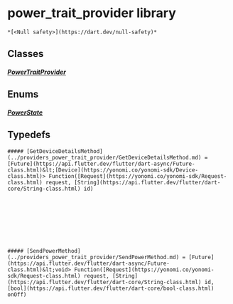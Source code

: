 


# power_trait_provider library






    *[<Null safety>](https://dart.dev/null-safety)*





## Classes

##### [PowerTraitProvider](../providers_power_trait_provider/PowerTraitProvider-class.md)



 








## Enums

##### [PowerState](../providers_power_trait_provider/PowerState.md)



 



## Typedefs


    ##### [GetDeviceDetailsMethod](../providers_power_trait_provider/GetDeviceDetailsMethod.md) = [Future](https://api.flutter.dev/flutter/dart-async/Future-class.html)&lt;[Device](https://yonomi.co/yonomi-sdk/Device-class.html)> Function([Request](https://yonomi.co/yonomi-sdk/Request-class.html) request, [String](https://api.flutter.dev/flutter/dart-core/String-class.html) id)
    


       
    




    ##### [SendPowerMethod](../providers_power_trait_provider/SendPowerMethod.md) = [Future](https://api.flutter.dev/flutter/dart-async/Future-class.html)&lt;void> Function([Request](https://yonomi.co/yonomi-sdk/Request-class.html) request, [String](https://api.flutter.dev/flutter/dart-core/String-class.html) id, [bool](https://api.flutter.dev/flutter/dart-core/bool-class.html) onOff)
    


       
    









